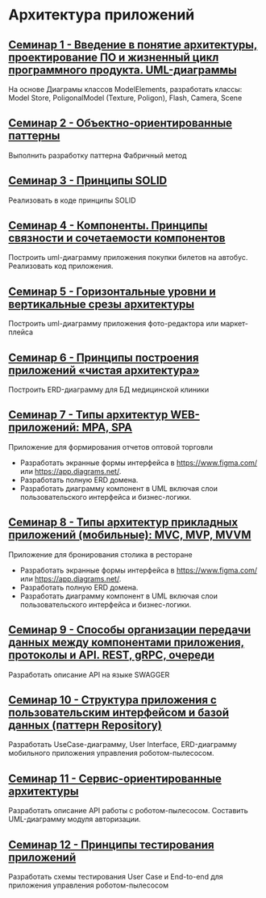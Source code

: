 # Архитектура приложений

## [Семинар 1 - Введение в понятие архитектуры, проектирование ПО и жизненный цикл программного продукта. UML-диаграммы](les_1/hw)
На основе Диаграмы классов ModelElements, разработать классы: Model Store, PoligonalModel (Texture, Poligon), Flash, Camera, Scene

## [Семинар 2 - Объектно-ориентированные паттерны](les_2/lesson)
Выполнить разработку паттерна Фабричный метод

## [Семинар 3 - Принципы SOLID](les_3/)
Реализовать в коде принципы SOLID

## [Семинар 4 - Компоненты. Принципы связности и сочетаемости компонентов](les_4/)
Построить uml-диаграмму приложения покупки билетов на автобус. Реализовать код приложения.

## [Семинар 5 - Горизонтальные уровни и вертикальные срезы архитектуры](les_5/)
Построить uml-диаграмму приложения фото-редактора или маркет-плейса

## [Семинар 6 - Принципы построения приложений «чистая архитектура»](les_6/)
Построить ERD-диаграмму для БД медицинской клиники

## [Семинар 7 - Типы архитектур WEB-приложений: MPA, SPA](les_7/)
Приложение для формирования отчетов оптовой торговли
* Разработать экранные формы интерфейса в https://www.figma.com/ или https://app.diagrams.net/.
* Разработать полную ERD домена.
* Разработать диаграмму компонент в UML включая слои пользовательского интерфейса и бизнес-логики.

## [Семинар 8 - Типы архитектур прикладных приложений (мобильные): MVC, MVP, MVVM](les_8/)
Приложение для бронирования столика в ресторане
* Разработать экранные формы интерфейса в https://www.figma.com/ или https://app.diagrams.net/.
* Разработать полную ERD домена.
* Разработать диаграмму компонент в UML включая слои пользовательского интерфейса и бизнес-логики.

## [Семинар 9 - Способы организации передачи данных между компонентами приложения, протоколы и API. REST, gRPC, очереди](les_9/)

Разработать описание API на языке SWAGGER

## [Семинар 10 - Структура приложения с пользовательским интерфейсом и базой данных (паттерн Repository)](les_10/)
Разработать UseCase-диаграмму, User Interface, ERD-диаграмму мобильного приложения управления роботом-пылесосом.

## [Семинар 11 - Сервис-ориентированные архитектуры](les_11/)
Разработать описание API работы с роботом-пылесосом. Составить UML-диаграмму модуля авторизации.

## [Семинар 12 - Принципы тестирования приложений](les_12/)
Разработать схемы тестирования User Case и End-to-end для приложения управления роботом-пылесосом
